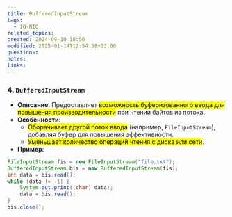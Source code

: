 ```yaml
---
title: BufferedInputStream
tags:
  - IO-NIO
related_topics: 
created: 2024-09-10 18:50
modified: 2025-01-14T12:54:38+03:00
questions: 
notes: 
links: 
---
```


### 4. **`BufferedInputStream`**

- **Описание**: Предоставляет <mark class="hltr-purple">возможность буферизованного ввода для повышения производительности</mark> при чтении байтов из потока.
- **Особенности**:
    - <mark class="hltr-yellow">Оборачивает другой поток ввода</mark> (например, `FileInputStream`), добавляя буфер для повышения эффективности.
    - <mark class="hltr-yellow">Уменьшает количество операций чтения с диска или сети</mark>.
- **Пример**:
    
```java
FileInputStream fis = new FileInputStream("file.txt");
BufferedInputStream bis = new BufferedInputStream(fis);
int data = bis.read();
while (data != -1) {
    System.out.print((char) data);
    data = bis.read();
}
bis.close();

```

